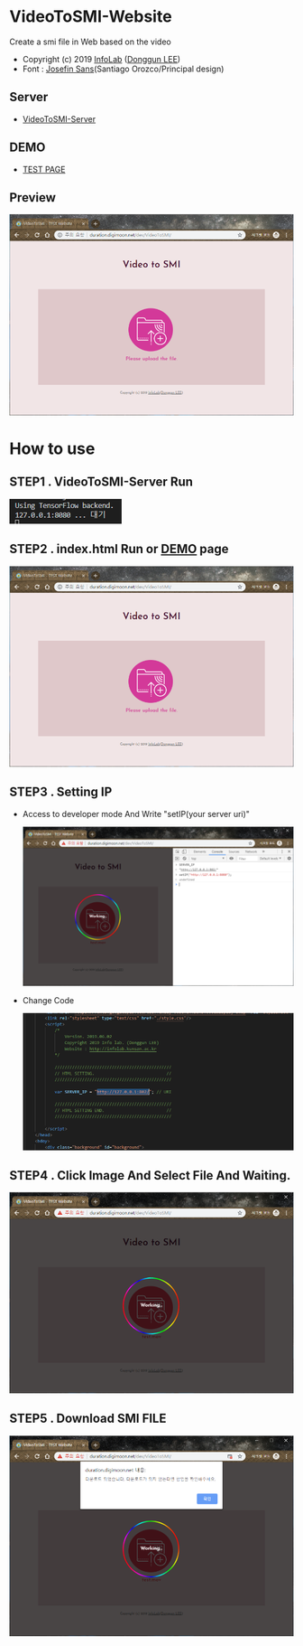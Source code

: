 # VideoToSMI-Website
Create a smi file in Web based on the video
- Copyright (c) 2019 [InfoLab](http://infolab.kunsan.ac.kr) ([Donggun LEE](http://duration.digimoon.net))
- Font : [Josefin Sans](https://fonts.google.com/specimen/Josefin+Sans)(Santiago Orozco/Principal design)

## Server
- [VideoToSMI-Server](https://github.com/Sotaneum/VideoToSMI-Server)
 
## DEMO
 - [TEST PAGE](http://duration.digimoon.net/dev/VideoToSMI/)

## Preview
    
![Alt text](./image/page.PNG)

# How to use
## STEP1 . VideoToSMI-Server Run

![Alt text](./image/page4.PNG)

## STEP2 . index.html Run or [DEMO](http://duration.digimoon.net/dev/VideoToSMI/) page

![Alt text](./image/page.PNG)

## STEP3 . Setting IP
  - Access to developer mode And Write "setIP(your server uri)"

    ![Alt text](./image/page5.PNG)

  - Change Code

    ![Alt text](./image/page6.PNG)

## STEP4 . Click Image And Select File And Waiting.

![Alt text](./image/page2.PNG)

## STEP5 . Download SMI FILE

![Alt text](./image/page3.PNG)